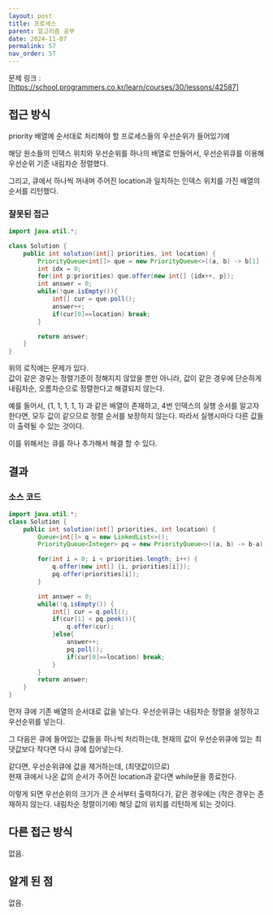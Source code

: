 ```yaml
---
layout: post
title: 프로세스
parent: 알고리즘 공부
date: 2024-11-07
permalink: 57
nav_order: 57
---
```


문제 링크 : [https://school.programmers.co.kr/learn/courses/30/lessons/42587]

## 접근 방식

priority 배열에 순서대로 처리해야 할 프로세스들의 우선순위가 들어있기에

해당 원소들의 인덱스 위치와 우선순위를 하나의 배열로 만들어서, 우선순위큐를 이용해 우선순위 기준 내림차순 정렬했다.

그리고, 큐에서 하나씩 꺼내며 주어진 location과 일치하는 인덱스 위치를 가진 배열의 순서를 리턴했다.

### 잘못된 접근

```java
import java.util.*;

class Solution {
    public int solution(int[] priorities, int location) {
        PriorityQueue<int[]> que = new PriorityQueue<>((a, b) -> b[1] - a[1]); // 우선순위 기준 내림차순
        int idx = 0;
        for(int p:priorities) que.offer(new int[] {idx++, p});
        int answer = 0;
        while(!que.isEmpty()){
            int[] cur = que.poll();
            answer++;
            if(cur[0]==location) break;
        }

        return answer;
    }
}
```

위의 로직에는 문제가 있다.  
값이 같은 경우는 정렬기준이 정해지지 않았을 뿐만 아니라, 값이 같은 경우에 단순하게 내림차순, 오름차순으로 정렬한다고 해결되지 않는다.

예를 들어서, {1, 1, 1, 1, 1} 과 같은 배열이 존재하고, 4번 인덱스의 실행 순서를 알고자 한다면, 모두 값이 같으므로 정렬 순서를 보장하지 않는다. 따라서 실행시마다 다른 값들이 출력될 수 있는 것이다.

이를 위해서는 큐를 하나 추가해서 해결 할 수 있다.

## 결과

### 소스 코드

```java
import java.util.*;
class Solution {
    public int solution(int[] priorities, int location) {
        Queue<int[]> q = new LinkedList<>();
        PriorityQueue<Integer> pq = new PriorityQueue<>((a, b) -> b-a);

        for(int i = 0; i < priorities.length; i++) {
            q.offer(new int[] {i, priorities[i]});
            pq.offer(priorities[i]);
        }

        int answer = 0;
        while(!q.isEmpty()) {
            int[] cur = q.poll();
            if(cur[1] < pq.peek()){
                q.offer(cur);
            }else{
                answer++;
                pq.poll();
                if(cur[0]==location) break;
            }
        }
        return answer;
    }
}
```

먼저 큐에 기존 배열의 순서대로 값을 넣는다. 우선순위큐는 내림차순 정렬을 설정하고 우선순위를 넣는다.

그 다음은 큐에 들어있는 값들을 하나씩 처리하는데, 현재의 값이 우선순위큐에 있는 최댓값보다 작다면 다시 큐에 집어넣는다.

같다면, 우선순위큐에 값을 제거하는데, (최댓값이므로)  
현재 큐에서 나온 값의 순서가 주어진 location과 같다면 while문을 종료한다.

이렇게 되면 우선순위의 크기가 큰 순서부터 출력하다가, 같은 경우에는 (작은 경우는 존재하지 않는다. 내림차순 정렬이기에) 해당 값의 위치를 리턴하게 되는 것이다.

## 다른 접근 방식

없음.

## 알게 된 점

없음.

[https://school.programmers.co.kr/learn/courses/30/lessons/42587]: https://school.programmers.co.kr/learn/courses/30/lessons/42587
